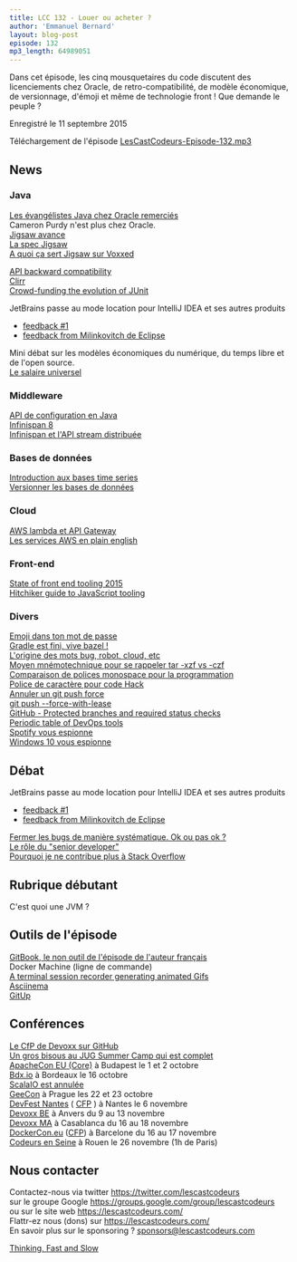 ```yaml
---
title: LCC 132 - Louer ou acheter ?
author: 'Emmanuel Bernard'
layout: blog-post
episode: 132
mp3_length: 64989051
---
```

Dans cet épisode, les cinq mousquetaires du code discutent des licenciements chez Oracle, de retro-compatibilité, de modèle économique, de versionnage, d'émoji et même de technologie front !
Que demande le peuple ?

Enregistré le 11 septembre 2015

Téléchargement de l'épisode [LesCastCodeurs-Episode-132.mp3](http://traffic.libsyn.com/lescastcodeurs/LesCastCodeurs-Episode-132.mp3)

##  News

###  Java

[Les évangélistes Java chez Oracle remerciés](https://twitter.com/kcpeppe/status/639787715563769856)  
Cameron Purdy n'est plus chez Oracle.  
[Jigsaw avance](http://openjdk.java.net/projects/jigsaw/spec/)   
[La spec Jigsaw](http://openjdk.java.net/projects/jigsaw/spec/sotms/)  
[A quoi ça sert Jigsaw sur Voxxed](https://www.voxxed.com/blog/2015/07/the-features-project-jigsaw-brings-to-java-9/)  

[API backward compatibility](http://wiki.eclipse.org/Evolving_Java-based_APIs_2)  
[Clirr](http://clirr.sourceforge.net)  
[Crowd-funding the evolution of JUnit](http://junit.org/junit-lambda.html)  

JetBrains passe au mode location pour IntelliJ IDEA et ses autres produits  

* [feedback #1](http://bytecrafter.blogspot.ca/2015/09/how-jetbrains-lost-years-of-customer.html)  
* [feedback from Milinkovitch de Eclipse](https://mmilinkov.wordpress.com/2015/09/04/jetbrains-lockin-we-told-you-so/)  

Mini débat sur les modèles économiques du numérique, du temps libre et de l'open source.  
[Le salaire universel](http://www.rtl.fr/actu/economie/vers-un-salaire-universel-en-finlande-7779215361)  

###  Middleware

[API de configuration en Java](http://javaeeconfig.blogspot.com/2015/09/apache-tamaya-new-configuration-api.html)  
[Infinispan 8](http://blog.infinispan.org/2015/08/infinispan-800final.html)  
[Infinispan et l'API stream distribuée](http://ow.ly/3yblL0)  

###  Bases de données 

[Introduction aux bases time series](https://www.mapr.com/blog/time-series-databases-upside-down-internet-whiteboard-walkthrough#.VehiSoWTthg.twitter)  
[Versionner les bases de données](http://enterprisecraftsmanship.com/2015/08/10/database-versioning-best-practices/)  

###  Cloud

[AWS lambda et API Gateway](http://nickmchardy.com/blog/2015/09/my-thoughts-about-aws-api-gateway-working-with-aws-lambda)  
[Les services AWS en plain english](https://www.expeditedssl.com/aws-in-plain-english)  

###  Front-end

[State of front end tooling 2015](http://ashleynolan.co.uk/blog/frontend-tooling-survey-2015-results)  
[Hitchiker guide to JavaScript tooling](http://reactkungfu.com/2015/07/the-hitchhikers-guide-to-modern-javascript-tooling/)  

###  Divers

[Emoji dans ton mot de passe](https://medium.com/@hvost/why-you-should-not-use-emojis-in-your-passwords-b8db0607e169)  
[Gradle est fini, vive bazel !](https://www.pgrs.net/2015/09/01/migrating-from-gradle-to-bazel/)  
[L'origine des mots bug, robot, cloud, etc](http://www.stuff.co.nz/technology/digital-living/70125907/where-tech-terms-like-bug-robot-and-cloud-originally-came-from)  
[Moyen mnémotechnique pour se rappeler tar -xzf vs -czf](https://twitter.com/_tessr/status/626076327133577216)  
[Comparaison de polices monospace pour la programmation](http://s9w.github.io/font_compare/)  
[Police de caractère pour code Hack](http://sourcefoundry.org/hack/)  
[Annuler un git push force](https://blog.hadrien.eu/2015/07/17/annuler-un-push-force/)  
[git push --force-with-lease](https://developer.atlassian.com/blog/2015/04/force-with-lease/)  
[GitHub - Protected branches and required status checks](https://github.com/blog/2051-protected-branches-and-required-status-checks)  
[Periodic table of DevOps tools](https://xebialabs.com/periodic-table-of-devops-tools/)  
[Spotify vous espionne](http://www.wired.com/2015/08/cant-squat-spotifys-eerie-new-privacy-policy/)  
[Windows 10 vous espionne](http://www.nikopik.com/2015/08/une-analyse-de-trafic-reseau-de-windows-10-devoile-lincroyable-etendue-de-lespionnage-mis-en-place-par-microsoft.html)  

##  Débat

JetBrains passe au mode location pour IntelliJ IDEA et ses autres produits  

* [feedback #1](http://bytecrafter.blogspot.ca/2015/09/how-jetbrains-lost-years-of-customer.html)  
* [feedback from Milinkovitch de Eclipse](https://mmilinkov.wordpress.com/2015/09/04/jetbrains-lockin-we-told-you-so/)  

[Fermer les bugs de manière systématique. Ok ou pas ok ?](http://maven.40175.n5.nabble.com/Another-JIRA-cleanup-td5842990.html)  
[Le rôle du "senior developer"](http://mattbriggs.net/blog/2015/06/01/the-role-of-a-senior-developer/)  
[Pourquoi je ne contribue plus à Stack Overflow](http://michael.richter.name/blogs/awhy-i-no-longer-contribute-to-stackoverflow)  

##  Rubrique débutant

C'est quoi une JVM ?  

## Outils de l'épisode

[GitBook, le non outil de l'épisode de l'auteur français](https://www.gitbook.com)  
Docker Machine (ligne de commande)  
[A terminal session recorder generating animated Gifs](https://github.com/chjj/ttystudio)  
[Asciinema](https://asciinema.org)  
[GitUp](http://gitup.co/)  

## Conférences

[Le CfP de Devoxx sur GitHub](https://github.com/nicmarti/cfp-devoxx)  
[Un gros bisous au JUG Summer Camp qui est complet](http://www.jugsummercamp.org/)  
[ApacheCon EU (Core)](http://events.linuxfoundation.org/events/apachecon-core-europe) à Budapest le 1 et 2 octobre  
[Bdx.io](http://www.bdx.io/#/home) à Bordeaux le 16 octobre  
[ScalaIO est annulée](http://scala.io)  
[GeeCon](http://www.geecon.org) à Prague les 22 et 23 octobre  
[DevFest Nantes](https://devfest.gdgnantes.com) ( [CFP](http://cfp2015.gdgnantes.com/#/login) ) à Nantes le 6 novembre  
[Devoxx BE](http://www.devoxx.be) à Anvers du 9 au 13 novembre  
[Devoxx MA](http://devoxx.ma/fr/) à Casablanca du 16 au 18 novembre  
[DockerCon.eu](http://europe-2015.dockercon.com) ([CFP](https://docs.google.com/a/cloudbees.com/forms/d/1NvMe1rH4GQlIOEMu9T8vT0_WYx92XyV-41fTm-B2WpQ/viewform)) à Barcelone du 16 au 17 novembre  
[Codeurs en Seine](http://www.codeursenseine.com/2015/) à Rouen le 26 novembre (1h de Paris)  

## Nous contacter

Contactez-nous via twitter <https://twitter.com/lescastcodeurs>  
sur le groupe Google <https://groups.google.com/group/lescastcodeurs>  
ou sur le site web <https://lescastcodeurs.com/>  
Flattr-ez nous (dons) sur <https://lescastcodeurs.com/>  
En savoir plus sur le sponsoring ? [sponsors@lescastcodeurs.com](mailto:sponsors@lescastcodeurs.com)  

[Thinking, Fast and Slow](http://www.amazon.fr/Thinking-Fast-Slow-Daniel-Kahneman/dp/0374533555)  
